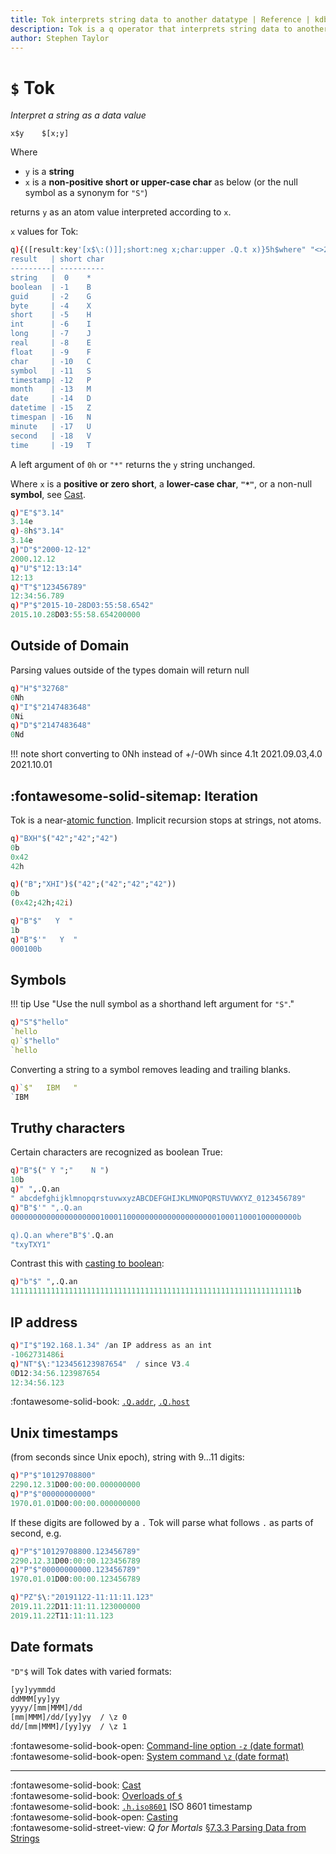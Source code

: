 ```yaml
---
title: Tok interprets string data to another datatype | Reference | kdb+ and q documentation
description: Tok is a q operator that interprets string data to another datatype.
author: Stephen Taylor
---
```

# `$` Tok


_Interpret a string as a data value_


```syntax
x$y    $[x;y]
```

Where

-   `y` is a **string**
-   `x` is a **non-positive short or upper-case char** as below (or the null symbol as a synonym for `"S"`)

returns `y` as an atom value interpreted according to `x`.

`x` values for Tok:

```q
q){([result:key'[x$\:()]];short:neg x;char:upper .Q.t x)}5h$where" "<>20#.Q.t
result   | short char
---------| ----------
string   |  0    *
boolean  | -1    B
guid     | -2    G
byte     | -4    X
short    | -5    H
int      | -6    I
long     | -7    J
real     | -8    E
float    | -9    F
char     | -10   C
symbol   | -11   S
timestamp| -12   P
month    | -13   M
date     | -14   D
datetime | -15   Z
timespan | -16   N
minute   | -17   U
second   | -18   V
time     | -19   T
```

A left argument of `0h` or `"*"` returns the `y` string unchanged.

Where `x` is a **positive or zero short**, a **lower-case char**, **`"*"`**, or a non-null **symbol**, see [Cast](cast.md).


```q
q)"E"$"3.14"
3.14e
q)-8h$"3.14"
3.14e
q)"D"$"2000-12-12"
2000.12.12
q)"U"$"12:13:14"
12:13
q)"T"$"123456789"
12:34:56.789
q)"P"$"2015-10-28D03:55:58.6542"
2015.10.28D03:55:58.654200000
```

## Outside of Domain

Parsing values outside of the types domain will return null

```q
q)"H"$"32768"
0Nh
q)"I"$"2147483648"
0Ni
q)"D"$"2147483648"
0Nd
```

!!! note short converting to 0Nh instead of +/-0Wh since 4.1t 2021.09.03,4.0 2021.10.01

## :fontawesome-solid-sitemap: Iteration

Tok is a near-[atomic function](../basics/atomic.md).
Implicit recursion stops at strings, not atoms.

```q
q)"BXH"$("42";"42";"42")
0b
0x42
42h

q)("B";"XHI")$("42";("42";"42";"42"))
0b
(0x42;42h;42i)

q)"B"$"   Y  "
1b
q)"B"$'"   Y  "
000100b
```


## Symbols

!!! tip Use "Use the null symbol as a shorthand left argument for `"S"`."

```q
q)"S"$"hello"
`hello
q)`$"hello"
`hello
```

Converting a string to a symbol removes leading and trailing blanks.

```q
q)`$"   IBM   "
`IBM
```


## Truthy characters

Certain characters are recognized as boolean True:

```q
q)"B"$(" Y ";"    N ")
10b
q)" ",.Q.an
" abcdefghijklmnopqrstuvwxyzABCDEFGHIJKLMNOPQRSTUVWXYZ_0123456789"
q)"B"$'" ",.Q.an
0000000000000000000010001100000000000000000000100011000100000000b

q).Q.an where"B"$'.Q.an
"txyTXY1"
```

Contrast this with [casting to boolean](cast.md#boolean):

```q
q)"b"$" ",.Q.an
1111111111111111111111111111111111111111111111111111111111111111b
```


## IP address

```q
q)"I"$"192.168.1.34" /an IP address as an int
-1062731486i
q)"NT"$\:"123456123987654"  / since V3.4
0D12:34:56.123987654
12:34:56.123
```

:fontawesome-solid-book:
[`.Q.addr`](dotq.md#addr-ip-address),
[`.Q.host`](dotq.md#host-hostname)


## Unix timestamps

(from seconds since Unix epoch), string with 9…11 digits:

```q
q)"P"$"10129708800"
2290.12.31D00:00:00.000000000
q)"P"$"00000000000"
1970.01.01D00:00:00.000000000
```

If these digits are followed by a `.` Tok will parse what follows `.` as parts of second, e.g.

```q
q)"P"$"10129708800.123456789"
2290.12.31D00:00:00.123456789
q)"P"$"00000000000.123456789"
1970.01.01D00:00:00.123456789

q)"PZ"$\:"20191122-11:11:11.123"
2019.11.22D11:11:11.123000000
2019.11.22T11:11:11.123
```


## Date formats

`"D"$` will Tok dates with varied formats:

```txt
[yy]yymmdd
ddMMM[yy]yy
yyyy/[mm|MMM]/dd
[mm|MMM]/dd/[yy]yy  / \z 0  
dd/[mm|MMM]/[yy]yy  / \z 1
```

:fontawesome-solid-book-open:
[Command-line option `-z` (date format)](../basics/cmdline.md#-z-date-format)
<br>
:fontawesome-solid-book-open:
[System command `\z` (date format)](../basics/syscmds.md#z-date-parsing)

----
:fontawesome-solid-book:
[Cast](cast.md)
<br>
:fontawesome-solid-book:
[Overloads of `$`](overloads.md#dollar)
<br>
:fontawesome-solid-book:
[`.h.iso8601`](doth.md#hiso8601-iso-timestamp) ISO 8601 timestamp
<br>
:fontawesome-solid-book-open:
[Casting](../basics/by-topic.md#casting)
<br>
:fontawesome-solid-street-view:
_Q for Mortals_
[§7.3.3 Parsing Data from Strings](/q4m3/7_Transforming_Data/#733-parsing-data-from-strings)

